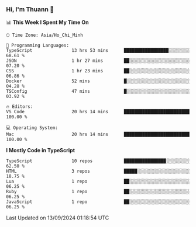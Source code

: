 ### Hi, I'm Thuann 👋

<!--START_SECTION:waka-->
📊 **This Week I Spent My Time On** 

```text
🕑︎ Time Zone: Asia/Ho_Chi_Minh

💬 Programming Languages: 
TypeScript               13 hrs 53 mins      █████████████████░░░░░░░░   68.61 % 
JSON                     1 hr 27 mins        ██░░░░░░░░░░░░░░░░░░░░░░░   07.20 % 
CSS                      1 hr 23 mins        ██░░░░░░░░░░░░░░░░░░░░░░░   06.86 % 
Docker                   52 mins             █░░░░░░░░░░░░░░░░░░░░░░░░   04.28 % 
TSConfig                 47 mins             █░░░░░░░░░░░░░░░░░░░░░░░░   03.92 % 

🔥 Editors: 
VS Code                  20 hrs 14 mins      █████████████████████████   100.00 % 

💻 Operating System: 
Mac                      20 hrs 14 mins      █████████████████████████   100.00 % 
```

**I Mostly Code in TypeScript** 

```text
TypeScript               10 repos            ████████████████░░░░░░░░░   62.50 % 
HTML                     3 repos             █████░░░░░░░░░░░░░░░░░░░░   18.75 % 
Lua                      1 repo              ██░░░░░░░░░░░░░░░░░░░░░░░   06.25 % 
Ruby                     1 repo              ██░░░░░░░░░░░░░░░░░░░░░░░   06.25 % 
JavaScript               1 repo              ██░░░░░░░░░░░░░░░░░░░░░░░   06.25 % 
```




 Last Updated on 13/09/2024 01:18:54 UTC
<!--END_SECTION:waka-->
